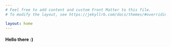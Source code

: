```yaml
---
# Feel free to add content and custom Front Matter to this file.
# To modify the layout, see https://jekyllrb.com/docs/themes/#overriding-theme-defaults

layout: home
---
```


<html lang="en">
<head>
    <meta charset="UTF-8">
    <meta name="viewport" content="width=device-width, initial-scale=1.0">
    <style>
        body{
            background-image: url(/pictures/background_Photo.png);
            background-position: center;
            background-repeat: no-repeat;
            background-attachment: scroll;
            background-size: 70% 100%;
        }
    </style>
</head>
<body>
    <!-- <h1>Welcome to Materials Modelling group</h1>
    <br> -->
    <h4>Hello there :)</h4>
</body>
</html>
